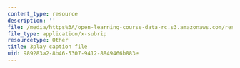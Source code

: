 ```yaml
---
content_type: resource
description: ''
file: /media/https%3A/open-learning-course-data-rc.s3.amazonaws.com/res-15-003-shaping-the-future-of-work-15-662x-spring-2016/989283a28b46530794128849466b883e_r1yb4-JvZhU.vtt
file_type: application/x-subrip
resourcetype: Other
title: 3play caption file
uid: 989283a2-8b46-5307-9412-8849466b883e
---
```

